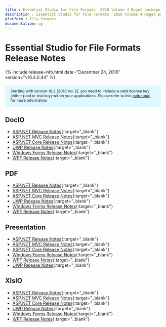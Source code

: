 ```yaml
---
title : Essential Studio for File Formats  2018 Volume 4 Nuget package  Release Notes  
description : Essential Studio for File Formats  2018 Volume 4 Nuget package  Release Notes  
platform : file-formats
documentation: ug
---
```


# Essential Studio for File Formats  Release Notes  

{% include release-info.html date="December 24, 2018"  version="v16.4.0.44" %} 

<style>
    #license {
        font-size: .88em !important;
        margin-top: 1.5em;
        margin-bottom: 1.5em;
        background-color: #def8ff;
        padding: 10px 17px 14px;
    }
</style>

<div id="license">
    Starting with version 16.2 (2018 Vol 2), you need to include a valid license key (either paid or trial key) within your applications.
    Please refer to this <a href="/common/essential-studio/licensing/license-key">help topic</a> for more information
</div> 

## DocIO

* [ASP.NET Release Notes](/aspnet/release-notes/v16.4.0.44#docio){:target="_blank"}
* [ASP.NET MVC Release Notes](/aspnetmvc/release-notes/v16.4.0.44#docio){:target="_blank"}
* [ASP.NET Core Release Notes](/aspnet-core/release-notes/v16.4.0.44#docio){:target="_blank"}
* [UWP Release Notes](/uwp/release-notes/v16.4.0.44#docio){:target="_blank"}
* [Windows Forms Release Notes](/windowsforms/release-notes/v16.4.0.44#docio){:target="_blank"}
* [WPF Release Notes](/wpf/release-notes/v16.4.0.44#docio){:target="_blank"}


## PDF

* [ASP.NET Release Notes](/aspnet/release-notes/v16.4.0.44#pdf){:target="_blank"}
* [ASP.NET MVC Release Notes](/aspnetmvc/release-notes/v16.4.0.44#pdf){:target="_blank"}
* [ASP.NET Core Release Notes](/aspnet-core/release-notes/v16.4.0.44#pdf){:target="_blank"}
* [UWP Release Notes](/uwp/release-notes/v16.4.0.44#pdf){:target="_blank"}
* [Windows Forms Release Notes](/windowsforms/release-notes/v16.4.0.44#pdf){:target="_blank"}
* [WPF Release Notes](/wpf/release-notes/v16.4.0.44#pdf){:target="_blank"}


## Presentation

* [ASP.NET Release Notes](/aspnet/release-notes/v16.4.0.44#presentation){:target="_blank"}
* [ASP.NET MVC Release Notes](/aspnetmvc/release-notes/v16.4.0.44#presentation){:target="_blank"}
* [ASP.NET Core Release Notes](/aspnet-core/release-notes/v16.4.0.44#presentation){:target="_blank"}
* [Windows Forms Release Notes](/windowsforms/release-notes/v16.4.0.44#presentation){:target="_blank"}
* [WPF Release Notes](/wpf/release-notes/v16.4.0.44#presentation){:target="_blank"}
* [UWP Release Notes](/uwp/release-notes/v16.4.0.44#presentation){:target="_blank"}


## XlsIO

* [ASP.NET Release Notes](/aspnet/release-notes/v16.4.0.44#xlsio){:target="_blank"}
* [ASP.NET MVC Release Notes](/aspnetmvc/release-notes/v16.4.0.44#xlsio){:target="_blank"}
* [ASP.NET Core Release Notes](/aspnet-core/release-notes/v16.4.0.44#xlsio){:target="_blank"}
* [UWP Release Notes](/uwp/release-notes/v16.4.0.44#xlsio){:target="_blank"}
* [Windows Forms Release Notes](/windowsforms/release-notes/v16.4.0.44#xlsio){:target="_blank"}
* [WPF Release Notes](/wpf/release-notes/v16.4.0.44#xlsio){:target="_blank"}
